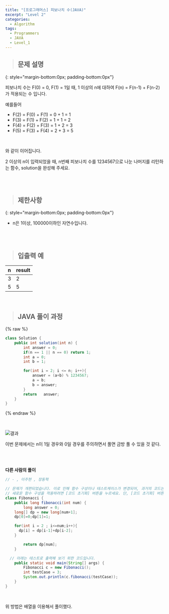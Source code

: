 ```yaml
---
title: "[프로그래머스] 피보나치 수(JAVA)"
excerpt: "Level 2"
categories: 
  - Algorithm
tags: 
  - Programmers
  - JAVA
  - Level_1
---
```



> ## 문제 설명
{: style="margin-bottom:0px; padding-bottom:0px"}

피보나치 수는 F(0) = 0, F(1) = 1일 때, 1 이상의 n에 대하여 F(n) = F(n-1) + F(n-2) 가 적용되는 수 입니다. <br>

예를들어
- F(2) = F(0) + F(1) = 0 + 1 = 1
- F(3) = F(1) + F(2) = 1 + 1 = 2
- F(4) = F(2) + F(3) = 1 + 2 = 3
- F(5) = F(3) + F(4) = 2 + 3 = 5
<br>

와 같이 이어집니다. <br>

2 이상의 n이 입력되었을 때, n번째 피보나치 수를 1234567으로 나눈 나머지를 리턴하는 함수, solution을 완성해 주세요.


<br><br>


> ## 제한사항
{: style="margin-bottom:0px; padding-bottom:0px"}

- n은 1이상, 100000이하인 자연수입니다.
<br>
<br>


> ## 입출력 예

|n|result|
|:------|:------|
|3|2|
|5|5|

<br>

> ## JAVA 풀이 과정

{% raw %}

```java
class Solution {
    public int solution(int n) {
        int answer = 0;
        if(n == 1 || n == 0) return 1;
        int a = 0;
        int b = 1;

        for(int i = 2; i <= n; i++){
            answer = (a+b) % 1234567;
            a = b;
            b = answer;
        }
        return   answer;
    }
}
```

{% endraw %}

<br>

![결과](https://user-images.githubusercontent.com/70805241/120826011-f3243480-c594-11eb-9390-839d98abab8f.png) <br>


이번 문제에서는 n이 1일 경우와 0일 경우를 주의하면서 풀면 금방 풀 수 있을 것 같다.  <br>



<br><br>


**다른 사람의 풀이** <br>

```java
// - , 이주현 , 장동혁

// 문제가 개편되었습니다. 이로 인해 함수 구성이나 테스트케이스가 변경되어, 과거의 코드는 동작하지 않을 수 있습니다.
// 새로운 함수 구성을 적용하려면 [코드 초기화] 버튼을 누르세요. 단, [코드 초기화] 버튼을 누르면 작성 중인 코드는 사라집니다.
class Fibonacci {
    public long fibonacci(int num) {
        long answer = 0;
    long[] dp = new long[num+1];
    dp[0]=0;dp[1]=1;

    for(int i = 2 ; i<=num;i++){
      dp[i] = dp[i-1]+dp[i-2];
    }

        return dp[num];
    }

  // 아래는 테스트로 출력해 보기 위한 코드입니다.
    public static void main(String[] args) {
        Fibonacci c = new Fibonacci();
        int testCase = 3;
        System.out.println(c.fibonacci(testCase));
    }
}
```

<br> 

위 방법은 배열을 이용해서 풀이했다. <br>

